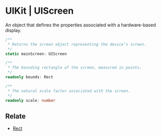 # UIKit | UIScreen

An object that defines the properties associated with a hardware-based display.

```typescript
/**
 * Returns the screen object representing the device’s screen.
 */
static mainScreen: UIScreen

/**
 * The bounding rectangle of the screen, measured in points.
 */
readonly bounds: Rect

/**
 * The natural scale factor associated with the screen.
 */
readonly scale: number
```

## Relate

* [Rect](Interfaces.md)